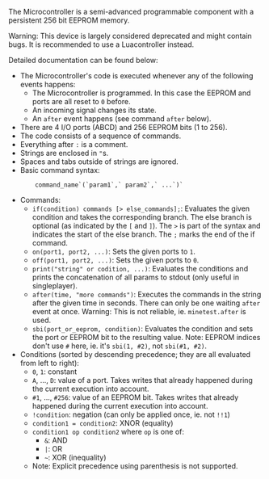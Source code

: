 <!-- Generate `description.html` from this by using `$ md2html -o description.html description.md`. -->

The Microcontroller is a semi-advanced programmable component with a persistent
256 bit EEPROM memory.

Warning: This device is largely considered deprecated and might contain bugs. It
is recommended to use a Luacontroller instead.

Detailed documentation can be found below:

* The Microcontroller's code is executed whenever any of the following events
  happens:
  * The Microcontroller is programmed. In this case the EEPROM and ports are all
    reset to `0` before.
  * An incoming signal changes its state.
  * An `after` event happens (see command `after` below).
* There are 4 I/O ports (ABCD) and 256 EEPROM bits (1 to 256).
* The code consists of a sequence of commands.
* Everything after `:` is a comment.
* Strings are enclosed in `"`s.
* Spaces and tabs outside of strings are ignored.
* Basic command syntax:
  ```
      command_name`(`param1`,` param2`,` ...`)`
  ```
* Commands:
  * `if(condition) commands [> else_commands];`:
    Evaluates the given condition and takes the corresponding branch.
    The else branch is optional (as indicated by the `[` and `]`). The `>` is part
    of the syntax and indicates the start of the else branch. The `;` marks the
    end of the if command.
  * `on(port1, port2, ...)`:
    Sets the given ports to `1`.
  * `off(port1, port2, ...)`:
    Sets the given ports to `0`.
  * `print("string" or codition, ...)`:
    Evaluates the conditions and prints the concatenation of all params to stdout
    (only useful in singleplayer).
  * `after(time, "more commands")`:
    Executes the commands in the string after the given time in seconds.
    There can only be one waiting `after` event at once.
    Warning: This is not reliable, ie. `minetest.after` is used.
  * `sbi(port_or_eeprom, condition)`:
    Evaluates the condition and sets the port or EEPROM bit to the resulting value.
    Note: EEPROM indices don't use `#` here, ie. it's `sbi(1, #2)`, not `sbi(#1, #2)`.
* Conditions (sorted by descending precedence; they are all evaluated from left
  to right):
  * `0`, `1`: constant
  * `A`, ..., `D`: value of a port. Takes writes that already happened during the
    current execution into account.
  * `#1`, ..., `#256`: value of an EEPROM bit. Takes writes that already happened
    during the current execution into account.
  * `!condition`: negation (can only be applied once, ie. not `!!1`)
  * `condition1 = condition2`: XNOR (equality)
  * `condition1 op condition2` where `op` is one of:
    * `&`: AND
    * `|`: OR
    * `~`: XOR (inequality)
  * Note: Explicit precedence using parenthesis is not supported.
